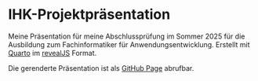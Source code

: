 # IHK-Projektpräsentation

Meine Präsentation für meine Abschlussprüfung im Sommer 2025 für die Ausbildung zum Fachinformatiker für Anwendungsentwicklung.
Erstellt mit [Quarto](https://quarto.org/) im [revealJS](https://revealjs.com/) Format.

Die gerenderte Präsentation ist als [GitHub Page](https://thom404.github.io/quarto-presentation-ihk) abrufbar.